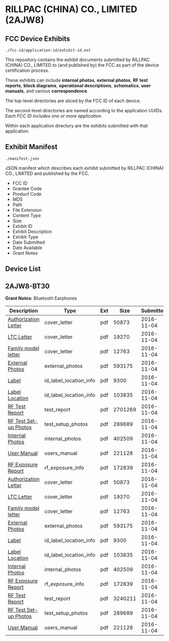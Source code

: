 # RILLPAC (CHINA) CO., LIMITED (2AJW8)
## FCC Device Exhibits

```
./fcc-id/application-id/exhibit-id.ext
```

This repository contains the exhibit documents submitted by RILLPAC (CHINA) CO., LIMITED to (and published by) the FCC as part of the device certification process.

These exhibits can include **internal photos**, **external photos**, **RF test reports**, **block diagrams**, **operational descriptions**, **schematics**, **user manuals**, and various **correspondence**.

The top-level directories are sliced by the FCC ID of each device.

The second-level directories are named according to the application UUIDs. *Each FCC ID includes one or more application.*

Within each application directory are the exhibits submitted with that application. 

## Exhibit Manifest

```
./manifest.json
```

JSON manifest which describes each exhibit submitted by RILLPAC (CHINA) CO., LIMITED and published by the FCC.

- FCC ID
- Grantee Code
- Product Code
- MD5
- Path
- File Extension
- Content Type
- Size
- Exhibit ID
- Exhibit Description
- Exhibit Type
- Date Submitted
- Date Available
- Grant Notes

## Device List
## 2AJW8-BT30
**Grant Notes:** Bluetooth Earphones

| Description | Type | Ext | Size | Submitted | Available |
| ----------- | ---- | --- | ---- | --------- | --------- |
| [Authorization Letter](2AJW8-BT30/a2aa5d845665cdbc7d93668e8862d72e/3186437.pdf) | cover_letter | pdf | 50873 | 2016-11-04 | 2016-11-04 |
| [LTC Letter](2AJW8-BT30/a2aa5d845665cdbc7d93668e8862d72e/3186438.pdf) | cover_letter | pdf | 19270 | 2016-11-04 | 2016-11-04 |
| [Family model letter](2AJW8-BT30/a2aa5d845665cdbc7d93668e8862d72e/3186439.pdf) | cover_letter | pdf | 12763 | 2016-11-04 | 2016-11-04 |
| [External Photos](2AJW8-BT30/a2aa5d845665cdbc7d93668e8862d72e/3186440.pdf) | external_photos | pdf | 593175 | 2016-11-04 | 2016-11-04 |
| [Label](2AJW8-BT30/a2aa5d845665cdbc7d93668e8862d72e/3186441.pdf) | id_label_location_info | pdf | 9300 | 2016-11-04 | 2016-11-04 |
| [Label Location](2AJW8-BT30/a2aa5d845665cdbc7d93668e8862d72e/3186442.pdf) | id_label_location_info | pdf | 103835 | 2016-11-04 | 2016-11-04 |
| [RF Test Report](2AJW8-BT30/a2aa5d845665cdbc7d93668e8862d72e/3186461.pdf) | test_report | pdf | 2701269 | 2016-11-04 | 2016-11-04 |
| [RF Test Set-up Photos](2AJW8-BT30/a2aa5d845665cdbc7d93668e8862d72e/3186462.pdf) | test_setup_photos | pdf | 289689 | 2016-11-04 | 2016-11-04 |
| [Internal Photos](2AJW8-BT30/a2aa5d845665cdbc7d93668e8862d72e/3186443.pdf) | internal_photos | pdf | 402509 | 2016-11-04 | 2016-11-04 |
| [User Manual](2AJW8-BT30/a2aa5d845665cdbc7d93668e8862d72e/3186447.pdf) | users_manual | pdf | 221128 | 2016-11-04 | 2016-11-04 |
| [RF Exposure Report](2AJW8-BT30/a2aa5d845665cdbc7d93668e8862d72e/3186445.pdf) | rf_exposure_info | pdf | 172839 | 2016-11-04 | 2016-11-04 |
| [Authorization Letter](2AJW8-BT30/8fd5c1f6e51109b37af3c43561ee5e1f/3186437.pdf) | cover_letter | pdf | 50873 | 2016-11-04 | 2016-11-04 |
| [LTC Letter](2AJW8-BT30/8fd5c1f6e51109b37af3c43561ee5e1f/3186438.pdf) | cover_letter | pdf | 19270 | 2016-11-04 | 2016-11-04 |
| [Family model letter](2AJW8-BT30/8fd5c1f6e51109b37af3c43561ee5e1f/3186439.pdf) | cover_letter | pdf | 12763 | 2016-11-04 | 2016-11-04 |
| [External Photos](2AJW8-BT30/8fd5c1f6e51109b37af3c43561ee5e1f/3186440.pdf) | external_photos | pdf | 593175 | 2016-11-04 | 2016-11-04 |
| [Label](2AJW8-BT30/8fd5c1f6e51109b37af3c43561ee5e1f/3186441.pdf) | id_label_location_info | pdf | 9300 | 2016-11-04 | 2016-11-04 |
| [Label Location](2AJW8-BT30/8fd5c1f6e51109b37af3c43561ee5e1f/3186442.pdf) | id_label_location_info | pdf | 103835 | 2016-11-04 | 2016-11-04 |
| [Internal Photos](2AJW8-BT30/8fd5c1f6e51109b37af3c43561ee5e1f/3186443.pdf) | internal_photos | pdf | 402509 | 2016-11-04 | 2016-11-04 |
| [RF Exposure Report](2AJW8-BT30/8fd5c1f6e51109b37af3c43561ee5e1f/3186445.pdf) | rf_exposure_info | pdf | 172839 | 2016-11-04 | 2016-11-04 |
| [RF Test Report](2AJW8-BT30/8fd5c1f6e51109b37af3c43561ee5e1f/3186475.pdf) | test_report | pdf | 3240211 | 2016-11-04 | 2016-11-04 |
| [RF Test Set-up Photos](2AJW8-BT30/8fd5c1f6e51109b37af3c43561ee5e1f/3186462.pdf) | test_setup_photos | pdf | 289689 | 2016-11-04 | 2016-11-04 |
| [User Manual](2AJW8-BT30/8fd5c1f6e51109b37af3c43561ee5e1f/3186447.pdf) | users_manual | pdf | 221128 | 2016-11-04 | 2016-11-04 |

